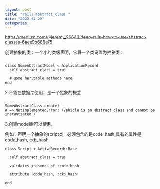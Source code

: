 ```yaml
---
layout: post
title: "rails abstract_class "
date: "2023-01-29"
categories: 
---
```

<p><a href="https://medium.com/@jeremy_96642/deep-rails-how-to-use-abstract-classes-6aee9b686e75">https://medium.com/@jeremy_96642/deep-rails-how-to-use-abstract-classes-6aee9b686e75</a></p>

<p>创建抽象的类：一个小的类级声明，它将一个类设置为抽象类：</p>

<pre>
<code>
class SomeAbstractModel &lt; ApplicationRecord
  self.abstract_class = true
  
  # some heritable methods here
end</code></pre>

<p>2.不能在数据库使用，是一个抽象的概念</p>

<pre>
<code>
SomeAbstractClass.create!
# =&gt; NotImplementedError: (Vehicle is an abstract class and cannot be instantiated.)</code></pre>

<p>3.创建model后可以使用。</p>

<p>例如：声明一个抽象的script类，必须包含的是code_hash,具有的属性是code_hash, ckb_hash</p>

<pre>
<code>class Script &lt; ActiveRecord::Base

&nbsp; self.abstract_class = true

&nbsp; validates_presence_of :code_hash

&nbsp; attribute :code_hash, :ckb_hash

end</code></pre>

<p>&nbsp;</p>

